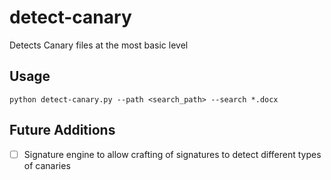 # detect-canary
Detects Canary files at the most basic level

## Usage

`python detect-canary.py --path <search_path> --search *.docx`

## Future Additions

- [ ] Signature engine to allow crafting of signatures to detect different types of canaries
